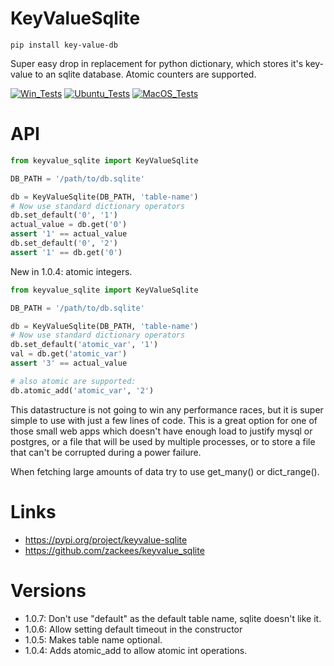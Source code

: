 # KeyValueSqlite

`pip install key-value-db`

Super easy drop in replacement for python dictionary, which stores
it's key-value to an sqlite database. Atomic counters are supported.

[![Win_Tests](https://github.com/zackees/keyvalue_sqlite/actions/workflows/push_win.yml/badge.svg)](https://github.com/zackees/keyvalue_sqlite/actions/workflows/push_win.yml)
[![Ubuntu_Tests](https://github.com/zackees/keyvalue_sqlite/actions/workflows/push_ubuntu.yml/badge.svg)](https://github.com/zackees/keyvalue_sqlite/actions/workflows/push_ubuntu.yml)
[![MacOS_Tests](https://github.com/zackees/keyvalue_sqlite/actions/workflows/push_macos.yml/badge.svg)](https://github.com/zackees/keyvalue_sqlite/actions/workflows/push_macos.yml)

# API

```python
from keyvalue_sqlite import KeyValueSqlite

DB_PATH = '/path/to/db.sqlite'

db = KeyValueSqlite(DB_PATH, 'table-name')
# Now use standard dictionary operators
db.set_default('0', '1')
actual_value = db.get('0')
assert '1' == actual_value
db.set_default('0', '2')
assert '1' == db.get('0')
```

New in 1.0.4: atomic integers.

```python
from keyvalue_sqlite import KeyValueSqlite

DB_PATH = '/path/to/db.sqlite'

db = KeyValueSqlite(DB_PATH, 'table-name')
# Now use standard dictionary operators
db.set_default('atomic_var', '1')
val = db.get('atomic_var')
assert '3' == actual_value

# also atomic are supported:
db.atomic_add('atomic_var', '2')
```

This datastructure is not going to win any performance races, but it
is super simple to use with just a few lines of code. This is a great
option for one of those small web apps which doesn't have enough load
to justify mysql or postgres, or a file that will be used by multiple
processes, or to store a file that can't be corrupted during a power
failure.

When fetching large amounts of data try to use get_many() or dict_range().

# Links
  * https://pypi.org/project/keyvalue-sqlite
  * https://github.com/zackees/keyvalue_sqlite

# Versions
  * 1.0.7: Don't use "default" as the default table name, sqlite doesn't like it.
  * 1.0.6: Allow setting default timeout in the constructor
  * 1.0.5: Makes table name optional.
  * 1.0.4: Adds atomic_add to allow atomic int operations.
